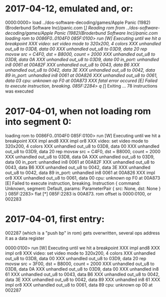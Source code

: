 # 2017-04-12, emulated and, or:
0000:0000> load ../dos-software-decoding/games/Apple Panic (1982)(Broderbund Software Inc)/panic.com
[*] Reading rom from ../dos-software-decoding/games/Apple Panic (1982)(Broderbund Software Inc)/panic.com
loading rom to 0086F0..0104F0
085F:0100> run
[W] Executing until we hit a breakpoint
XXX video: set video mode to 320x200, 4 colors
XXX unhandled out_u8 to 03D8, data 00
XXX unhandled out_u8 to 03D9, data 20
rep movsw   src = C4F0, dst = B8000, count = 2000
XXX unhandled out_u8 to 03D8, data 0A
XXX unhandled out_u8 to 03D9, data 00
in_port: unhandled in8 0061 at 00A82F
XXX unhandled out_u8 to 0043, data B6
XXX unhandled out_u8 to 0042, data 3E
XXX unhandled out_u8 to 0042, data 89
in_port: unhandled in8 0061 at 00A826
XXX unhandled out_u8 to 0061, data 03
cpu: unknown op F0 at 00A873
XXX fatal error occured
[E] Failed to execute instruction, breaking.
085F:2284> q
[*] Exiting ... 78 instructions was executed



# 2017-04-01, when not loading rom into segment 0:

loading rom to 0086F0..0104F0
085F:0100> run
[W] Executing until we hit a breakpoint
XXX impl and8
XXX impl or8
XXX video: set video mode to 320x200, 4 colors
XXX unhandled out_u8 to 03D8, data 00
XXX unhandled out_u8 to 03D9, data 20
rep movsw   src = C4F0, dst = B8000, count = 2000
XXX unhandled out_u8 to 03D8, data 0A
XXX unhandled out_u8 to 03D9, data 00
in_port: unhandled in8 0061 at 00A82F
XXX unhandled out_u8 to 0043, data B6
XXX unhandled out_u8 to 0042, data 3E
XXX unhandled out_u8 to 0042, data 89
in_port: unhandled in8 0061 at 00A826
XXX impl or8
XXX unhandled out_u8 to 0061, data 00
cpu: unknown op F0 at 00A873
[E] Failed to execute instruction, breaking. Instruction { command: Unknown, segment: Default, params: ParameterPair { src: None, dst: None } }
085F:2283> flat
[*] 085F:2283 is 00A873.  rom offset is 0000:0100, or 002283


# 2017-04-01, first entry:

002287 (which is a "push bp" in rom) gets overwritten, several ops address
it as a data register

0000:0100> run
[W] Executing until we hit a breakpoint
XXX impl and8
XXX impl or8
XXX video: set video mode to 320x200, 4 colors
XXX unhandled out_u8 to 03D8, data 00
XXX unhandled out_u8 to 03D9, data 20
rep movsw   src = 3F00, dst = B8000, count = 2000
XXX unhandled out_u8 to 03D8, data 0A
XXX unhandled out_u8 to 03D9, data 00
XXX unhandled in8 61
XXX unhandled out_u8 to 0043, data B6
XXX unhandled out_u8 to 0042, data 3E
XXX unhandled out_u8 to 0042, data 89
XXX unhandled in8 61
XXX impl or8
XXX unhandled out_u8 to 0061, data 89
cpu: unknown op 00 at 002287
